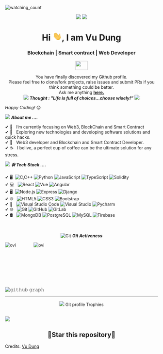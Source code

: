 <p align="left"> 
<img src="https://komarev.com/ghpvc/?username=seniordev0519&color=brightgreen" alt="watching_count" />
 </p>
 <p align="center">
  <img src="https://img.shields.io/badge/Focus-Blockchain%20%26%20Smart contract-brightgreen" />
  <img src="https://img.shields.io/badge/Languages-English-brightgreen" />
</p>

<h1 align="center">Hi <img src="https://raw.githubusercontent.com/ABSphreak/ABSphreak/master/gifs/Hi.gif" width="30px">, I am Vu Dung </h1>
<h3 align="center">Blockchain | Smart contract | Web Developer </h3>

<p align="center">
 <a href = "mailto:seniordev0519@outlook.com"><img align="center" src="https://seeklogo.com/images/G/gmail-new-2020-logo-32DBE11BB4-seeklogo.com.png" height="30" width="40" /></a>
</p>

<div align="center">

You have finally discovered my Github profile. <br>
Please feel free to clone/fork projects, raise issues and submit PRs if you think something could be better. <br>
Ask me anything <a href="https://github.com/seniordev0519/seniordev0519/issues/new"><b>here.</b></a><br>
<img src="https://media.giphy.com/media/gH3LO09IOiZIqePwv9/giphy.gif" width="50" /> <b><i align="center">Thought : "Life is full of choices…choose wisely!”</i></b> <img src="https://media.giphy.com/media/qjqUcgIyRjsl2/giphy.gif" width="50" />
</div>

<i>Happy Coding!</i> 😊

<img src="https://media.giphy.com/media/iY8CRBdQXODJSCERIr/giphy.gif" width="30px">&nbsp;***About me ....***

✔ 🔭 &nbsp; I’m currently focusing on Web3, BlockChain and Smart Contract <br>
✔ 🤔 &nbsp; Exploring new technologies and developing software solutions and quick hacks.<br>
✔ 💼 &nbsp; Web3 developer and Blockchain and Smart Contract Developer.<br>
✔ ☕ &nbsp; I belive, a perfect cup of coffee can be the ultimate solution for any stress. <br>

<img src="https://media.giphy.com/media/ObNTw8Uzwy6KQ/giphy.gif" width="30px">&nbsp;***🛠 Tech Stack ....*** <br><br>
✔ 🖥 &nbsp;![C,C++](https://img.shields.io/badge/-C%20&%20C++-659ad2?style=flat&logo=c%2B%2B&logoColor=ffffff)&nbsp;![Python](https://img.shields.io/badge/Python-3776AB?style=flat&logo=python&logoColor=white)&nbsp;![JavaScript](https://img.shields.io/badge/JavaScript-F7DF1E?style=flat&logo=javascript&logoColor=black)&nbsp;![TypeScript](https://img.shields.io/badge/TypeScript-0078D4?style=flat&logo=typescript&logoColor=black)&nbsp;![Solidity](https://img.shields.io/badge/Solidity-35495E?style=flat&logo=solidity&logoColor=white)&nbsp;<br>
✔ 💻 &nbsp; ![React](https://img.shields.io/badge/-React-05122A?style=flat&logo=react)&nbsp;![Vue](https://img.shields.io/badge/Vue.js-35495E?style=flat&logo=vuedotjs&logoColor=4FC08D)&nbsp;![Angular](https://img.shields.io/badge/-Angular-red?style=flat&logo=angular)&nbsp;<br>
✔ 🖥&nbsp; ![Node.js](https://img.shields.io/badge/Node.js-339933?style=flat&logo=nodedotjs&logoColor=white)&nbsp;![Express](https://img.shields.io/badge/Express.js-000000?style=flat&logo=express&logoColor=white)&nbsp;![Django](https://img.shields.io/badge/Django-092E20?style=flat&logo=django&logoColor=green)&nbsp;<br>
✔ 🌐 &nbsp; ![HTML5](https://img.shields.io/badge/HTML5-E34F26?style=flat&logo=html5&logoColor=white)&nbsp;![CSS3](https://img.shields.io/badge/CSS3-1572B6?style=flat&logo=css3&logoColor=white)&nbsp;![Bootstrap](https://img.shields.io/badge/Bootstrap-563D7C?style=flat&logo=bootstrap&logoColor=white)<br>
✔ 🔧 &nbsp; ![Visual Studio Code](https://img.shields.io/badge/VSCode-0078D4?style=flat&logo=visual%20studio%20code&logoColor=white)&nbsp;![Visual Studio](https://img.shields.io/badge/Visual_Studio-35495E?style=flat&logo=visual%20studio&logoColor=pink)&nbsp;![Pycharm](https://img.shields.io/badge/Pycharm-2C2255?style=flat&logo=pycharm&logoColor=white)&nbsp;<br>
✔ 🌐 &nbsp; ![Git](https://img.shields.io/badge/Git-F05032?style=flat&logo=git&logoColor=white)&nbsp;![GitHub](https://img.shields.io/badge/GitHub-100000?style=flat&logo=github&logoColor=white)&nbsp;![GitLab](https://img.shields.io/badge/-GitLab-FCA121?style=flat&logo=gitlab)&nbsp;<br>
✔ 🛢 &nbsp; ![MongoDB](https://img.shields.io/badge/MongoDB-4EA94B?style=flat&logo=mongodb&logoColor=white)&nbsp;![PostgreSQL](https://img.shields.io/badge/PostgreSQL-F05032?style=flat&logo=postgresql&logoColor=white)&nbsp;![MySQL](https://img.shields.io/badge/MySQL-00000F?style=flat&logo=mysql&logoColor=white)&nbsp;![Firebase](https://img.shields.io/badge/firebase-ffca28?style=flat&logo=firebase&logoColor=black)<br>

<br>

<p align="center">
 <img src="https://media.giphy.com/media/W5eoZHPpUx9sapR0eu/giphy.gif" width="30px" alt="Git"/>&nbsp;<i><b>Git Activeness</b></i></p>

<p><img align="left" src="https://github-readme-stats.vercel.app/api/top-langs?username=seniordev0519&show_icons=true&locale=en&layout=compact&theme=chartreuse-dark" alt="ovi" /></p>

<p>&nbsp;<img align="right" src="https://github-readme-stats.vercel.app/api?username=seniordev0519&show_icons=true&locale=en&theme=chartreuse-dark" alt="ovi" width="410" /></p>
<br><br><br><br><br><br>

![𝚐𝚒𝚝𝚑𝚞𝚋 𝚐𝚛𝚊𝚙𝚑](https://activity-graph.herokuapp.com/graph?username=seniordev0519&theme=react-dark&hide_border=true&area=true)

<hr>


<p align="center"><img src="https://media.giphy.com/media/QaMcXSekUWx7aogAUr/giphy.gif" width="30" />&nbsp;Git profile Trophies</p><br>
<img src="https://github-profile-trophy.vercel.app/?username=Kalesberg&theme=juicyfresh&no-bg=true" />

<br>

<h2 align="center">🌟Star this repository🌟</h2>


Credits: [Vu Dung](https://github.com/seniordev0519)
